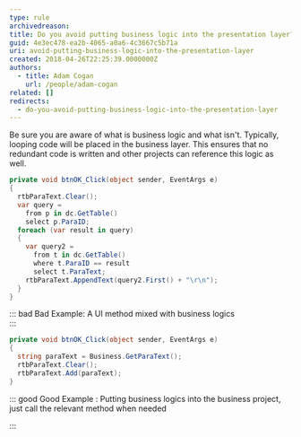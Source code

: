 ```yaml
---
type: rule
archivedreason:
title: Do you avoid putting business logic into the presentation layer?
guid: 4e3ec478-ea2b-4065-a0a6-4c3667c5b71a
uri: avoid-putting-business-logic-into-the-presentation-layer
created: 2018-04-26T22:25:39.0000000Z
authors:
  - title: Adam Cogan
    url: /people/adam-cogan
related: []
redirects:
  - do-you-avoid-putting-business-logic-into-the-presentation-layer
---
```


Be sure you are aware of what is business logic and what isn't. Typically, looping code will be placed in the business layer. This ensures that no redundant code is written and other projects can reference this logic as well.

<!--endintro-->

```cs
private void btnOK_Click(object sender, EventArgs e)
{
  rtbParaText.Clear();
  var query =
    from p in dc.GetTable()
    select p.ParaID;
  foreach (var result in query)
  {
    var query2 =
      from t in dc.GetTable()
      where t.ParaID == result
      select t.ParaText;
    rtbParaText.AppendText(query2.First() + "\r\n");
  }
}
```

::: bad
Bad Example: A UI method mixed with business logics  
:::

```cs
private void btnOK_Click(object sender, EventArgs e)
{
  string paraText = Business.GetParaText();
  rtbParaText.Clear();
  rtbParaText.Add(paraText);
}
```

::: good
Good Example : Putting business logics into the business project, just call the relevant method when needed

:::
